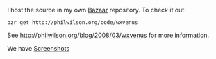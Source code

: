 I host the source in my own [Bazaar](http://bazaar-vcs.org) repository. To check it out:

```
bzr get http://philwilson.org/code/wxvenus
```

See http://philwilson.org/blog/2008/03/wxvenus for more information.

We have [Screenshots](Screenshots.md)